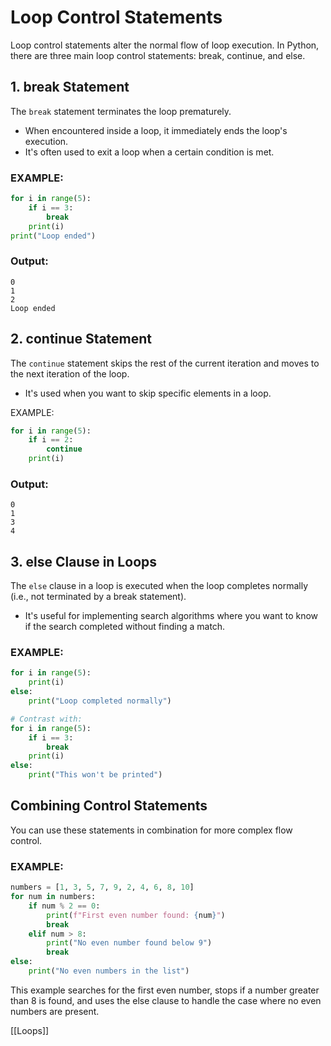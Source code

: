# Loop Control Statements

Loop control statements alter the normal flow of loop execution. In Python, there are three main loop control statements: break, continue, and else.

## 1. break Statement

The `break` statement terminates the loop prematurely.

- When encountered inside a loop, it immediately ends the loop's execution.
- It's often used to exit a loop when a certain condition is met.

### EXAMPLE:
```python
for i in range(5):
    if i == 3:
        break
    print(i)
print("Loop ended")

```

### Output:
```
0
1
2
Loop ended
```

## 2. continue Statement

The `continue` statement skips the rest of the current iteration and moves to the next iteration of the loop.

- It's used when you want to skip specific elements in a loop.

EXAMPLE:
```python
for i in range(5):
    if i == 2:
        continue
    print(i)
```

### Output:
```
0
1
3
4
```

## 3. else Clause in Loops

The `else` clause in a loop is executed when the loop completes normally (i.e., not terminated by a break statement).

- It's useful for implementing search algorithms where you want to know if the search completed without finding a match.

### EXAMPLE:
```python
for i in range(5):
    print(i)
else:
    print("Loop completed normally")

# Contrast with:
for i in range(5):
    if i == 3:
        break
    print(i)
else:
    print("This won't be printed")
```

## Combining Control Statements

You can use these statements in combination for more complex flow control.

### EXAMPLE:
```python
numbers = [1, 3, 5, 7, 9, 2, 4, 6, 8, 10]
for num in numbers:
    if num % 2 == 0:
        print(f"First even number found: {num}")
        break
    elif num > 8:
        print("No even number found below 9")
        break
else:
    print("No even numbers in the list")
```

This example searches for the first even number, stops if a number greater than 8 is found, and uses the else clause to handle the case where no even numbers are present.

[[Loops]]